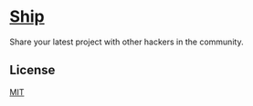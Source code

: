 # [Ship](https://ship.hackclub.com)

Share your latest project with other hackers in the community.

## License

[MIT](LICENSE.txt)